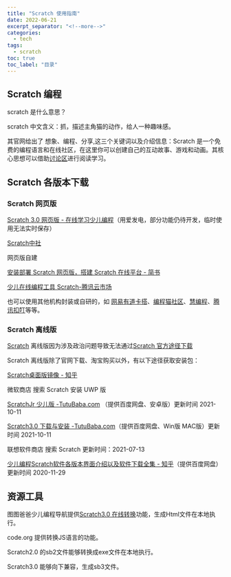```yaml
---
title: "Scratch 使用指南"
date: 2022-06-21
excerpt_separator: "<!--more-->"
categories:
  - tech
tags:
  - scratch
toc: true
toc_label: "目录"  
---
```


## Scratch 编程

scratch 是什么意思？

scratch 中文含义：抓，描述主角猫的动作，给人一种趣味感。

<!--more-->

其官网给出了 想象、编程、分享,这三个关键词以及介绍信息：Scratch 是一个免费的编程语言和在线社区，在这里你可以创建自己的互动故事、游戏和动画。其核心思想可以借助[讨论区](https://scratch.mit.edu/discuss)进行阅读学习。

## Scratch 各版本下载


### Scratch 网页版

[Scratch 3.0 网页版 - 在线学习少儿编程](https://scratch.focalhot.com/)（用爱发电，部分功能仍待开发，临时使用无法实时保存）

[Scratch中社](https://www.scratch-cn.cn/)

网页版自建

[安装部署 Scratch 网页版，搭建 Scratch 在线平台 - 简书](https://www.jianshu.com/p/1d032e55f5aa)

[少儿在线编程工具 Scratch-腾讯云市场](https://market.cloud.tencent.com/products/25193)

也可以使用其他机构封装或自研的，如 [网易有道卡搭](https://kada.163.com/index.htm)、[编程猫社区](https://shequ.codemao.cn/)、[慧编程](https://mblock.makeblock.com/zh-cn/)、[腾讯扣叮](https://coding.qq.com/)等等。

### Scratch 离线版

[Scratch](https://scratch.mit.edu/) 离线版因为涉及政治问题导致无法通过[Scratch 官方途径下载](https://scratch.mit.edu/download)

Scratch 离线版除了官网下载、淘宝购买以外，有以下途径获取安装包：

[Scratch桌面版镜像 - 知乎](https://zhuanlan.zhihu.com/p/373394781)

微软商店 搜索 Scratch 安装 UWP 版

[ScratchJr 少儿版 -TutuBaba.com](https://www.tutubaba.com/tu/14/1) （提供百度网盘、安卓版）更新时间 2021-10-11

[Scratch3.0 下载与安装 -TutuBaba.com](https://www.tutubaba.com/tu/cont/14)（提供百度网盘、Win版 MAC版）更新时间 2021-10-11

联想软件商店 搜索 Scratch 更新时间：2021-07-13

[少儿编程Scratch软件各版本界面介绍以及软件下载全集 - 知乎](https://zhuanlan.zhihu.com/p/72139611)（提供百度网盘）更新时间 2020-11-29

## 资源工具

图图爸爸少儿编程导航提供[Scratch3.0 在线转换](https://www.tutubaba.com/hfy/)功能，生成Html文件在本地执行。

code.org 提供转换JS语言的功能。

Scratch2.0 的sb2文件能够转换成exe文件在本地执行。

Scratch3.0 能够向下兼容，生成sb3文件。
